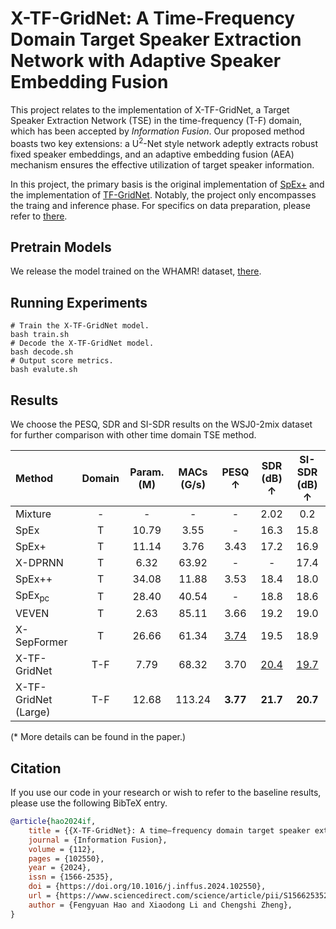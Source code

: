 # X-TF-GridNet: A Time-Frequency Domain Target Speaker Extraction Network with Adaptive Speaker Embedding Fusion

This project relates to the implementation of X-TF-GridNet, a Target Speaker Extraction Network (TSE) in the time-frequency (T-F) domain, which has been accepted by *Information Fusion*. Our proposed method boasts two key extensions: a U<sup>2</sup>-Net style network adeptly extracts robust fixed speaker embeddings, and an adaptive embedding fusion (AEA) mechanism ensures the effective utilization of target speaker information.

In this project, the primary basis is the original implementation of [SpEx+](https://github.com/gemengtju/SpEx_Plus) and the implementation of [TF-GridNet](https://github.com/espnet/espnet/blob/master/espnet2/enh/separator/tfgridnet_separator.py). Notably, the project only encompasses the traing and inference phase. For specifics on data preparation, please refer to [there](https://github.com/xuchenglin28/speaker_extraction_SpEx). 

## Pretrain Models

We release the model trained on the WHAMR! dataset, [there](exp).

## Running Experiments

```shell
# Train the X-TF-GridNet model.
bash train.sh
# Decode the X-TF-GridNet model.
bash decode.sh
# Output score metrics.
bash evalute.sh
```

## Results

We choose the PESQ, SDR and SI-SDR results on the WSJ0-2mix dataset for further comparison with other time domain TSE method.

| Method | Domain | Param. (M) | MACs (G/s) | PESQ $\uparrow$ | SDR (dB) $\uparrow$| SI-SDR (dB) $\uparrow$ |
|:-|:-:|:-:|:-:|:-:|:-:|:-:|
| Mixture | - | - | - | - | 2.02 | 0.2 | 0.0 |
| SpEx | T | 10.79 | 3.55 | - | 16.3 | 15.8 |
| SpEx+ | T | 11.14 | 3.76 | 3.43 | 17.2 | 16.9 |
| X-DPRNN | T | 6.32 | 63.92 | - | - | 17.4 |
| SpEx++ | T | 34.08 | 11.88 | 3.53 | 18.4 | 18.0 |
| SpEx<sub>pc</sub> | T | 28.40 | 40.54 | - | 18.8 | 18.6 |
| VEVEN | T | 2.63 | 85.11 | 3.66 | 19.2 | 19.0 |
| X-SepFormer | T | 26.66 | 61.34 | <u>3.74</u> | 19.5 | 18.9 |
| X-TF-GridNet | T-F | 7.79 | 68.32 | 3.70 | <u>20.4</u> | <u>19.7</u> |
| X-TF-GridNet (Large) | T-F | 12.68 | 113.24 | __3.77__ | __21.7__ | __20.7__ |

(\* More details can be found in the paper.)


## Citation
If you use our code in your research or wish to refer to the baseline results, please use the following BibTeX entry.

```bibtex
@article{hao2024if,
    title = {{X-TF-GridNet}: A time–frequency domain target speaker extraction network with adaptive speaker embedding fusion},
    journal = {Information Fusion},
    volume = {112},
    pages = {102550},
    year = {2024},
    issn = {1566-2535},
    doi = {https://doi.org/10.1016/j.inffus.2024.102550},
    url = {https://www.sciencedirect.com/science/article/pii/S1566253524003282},
    author = {Fengyuan Hao and Xiaodong Li and Chengshi Zheng},
}
```
